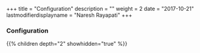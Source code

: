+++
title = "Configuration"
description = ""
weight = 2
date = "2017-10-21"
lastmodifierdisplayname = "Naresh Rayapati"
+++

### Configuration

{{% children depth="2" showhidden="true" %}}
